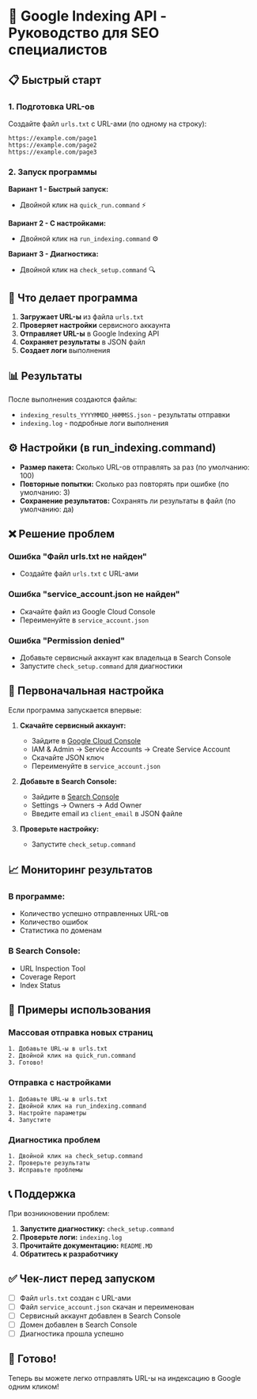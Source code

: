 # 🚀 Google Indexing API - Руководство для SEO специалистов

## 📋 Быстрый старт

### 1. Подготовка URL-ов
Создайте файл `urls.txt` с URL-ами (по одному на строку):
```
https://example.com/page1
https://example.com/page2
https://example.com/page3
```

### 2. Запуск программы
**Вариант 1 - Быстрый запуск:**
- Двойной клик на `quick_run.command` ⚡

**Вариант 2 - С настройками:**
- Двойной клик на `run_indexing.command` ⚙️

**Вариант 3 - Диагностика:**
- Двойной клик на `check_setup.command` 🔍

## 🎯 Что делает программа

1. **Загружает URL-ы** из файла `urls.txt`
2. **Проверяет настройки** сервисного аккаунта
3. **Отправляет URL-ы** в Google Indexing API
4. **Сохраняет результаты** в JSON файл
5. **Создает логи** выполнения

## 📊 Результаты

После выполнения создаются файлы:
- `indexing_results_YYYYMMDD_HHMMSS.json` - результаты отправки
- `indexing.log` - подробные логи выполнения

## ⚙️ Настройки (в run_indexing.command)

- **Размер пакета:** Сколько URL-ов отправлять за раз (по умолчанию: 100)
- **Повторные попытки:** Сколько раз повторять при ошибке (по умолчанию: 3)
- **Сохранение результатов:** Сохранять ли результаты в файл (по умолчанию: да)

## ❌ Решение проблем

### Ошибка "Файл urls.txt не найден"
- Создайте файл `urls.txt` с URL-ами

### Ошибка "service_account.json не найден"
- Скачайте файл из Google Cloud Console
- Переименуйте в `service_account.json`

### Ошибка "Permission denied"
- Добавьте сервисный аккаунт как владельца в Search Console
- Запустите `check_setup.command` для диагностики

## 🔧 Первоначальная настройка

Если программа запускается впервые:

1. **Скачайте сервисный аккаунт:**
   - Зайдите в [Google Cloud Console](https://console.cloud.google.com/)
   - IAM & Admin → Service Accounts → Create Service Account
   - Скачайте JSON ключ
   - Переименуйте в `service_account.json`

2. **Добавьте в Search Console:**
   - Зайдите в [Search Console](https://search.google.com/search-console)
   - Settings → Owners → Add Owner
   - Введите email из `client_email` в JSON файле

3. **Проверьте настройку:**
   - Запустите `check_setup.command`

## 📈 Мониторинг результатов

### В программе:
- Количество успешно отправленных URL-ов
- Количество ошибок
- Статистика по доменам

### В Search Console:
- URL Inspection Tool
- Coverage Report
- Index Status

## 🚀 Примеры использования

### Массовая отправка новых страниц
```
1. Добавьте URL-ы в urls.txt
2. Двойной клик на quick_run.command
3. Готово!
```

### Отправка с настройками
```
1. Добавьте URL-ы в urls.txt
2. Двойной клик на run_indexing.command
3. Настройте параметры
4. Запустите
```

### Диагностика проблем
```
1. Двойной клик на check_setup.command
2. Проверьте результаты
3. Исправьте проблемы
```

## 📞 Поддержка

При возникновении проблем:

1. **Запустите диагностику:** `check_setup.command`
2. **Проверьте логи:** `indexing.log`
3. **Прочитайте документацию:** `README.MD`
4. **Обратитесь к разработчику**

## ✅ Чек-лист перед запуском

- [ ] Файл `urls.txt` создан с URL-ами
- [ ] Файл `service_account.json` скачан и переименован
- [ ] Сервисный аккаунт добавлен в Search Console
- [ ] Домен добавлен в Search Console
- [ ] Диагностика прошла успешно

## 🎉 Готово!

Теперь вы можете легко отправлять URL-ы на индексацию в Google одним кликом! 